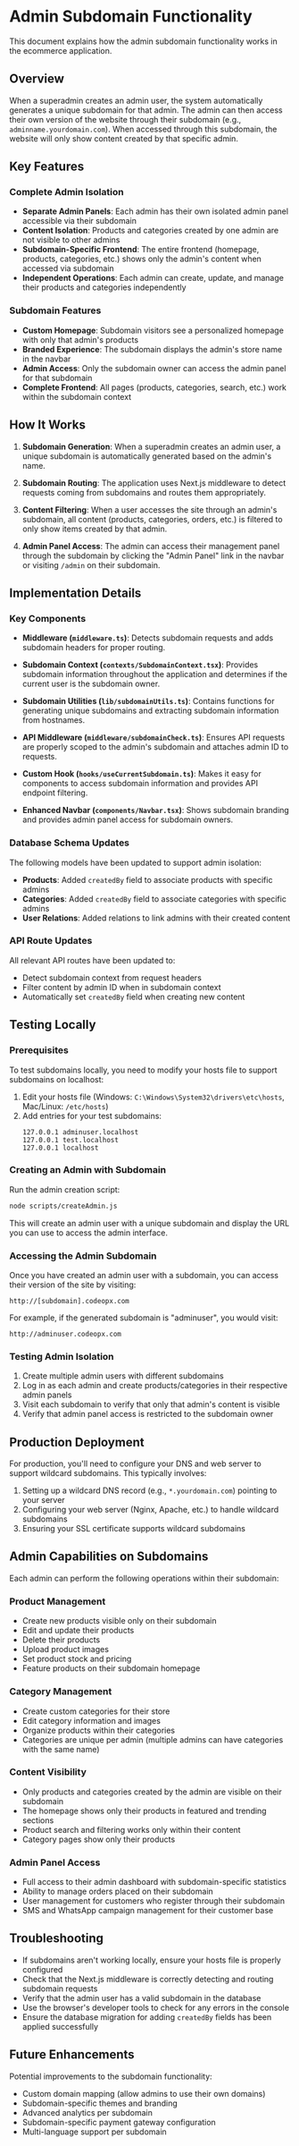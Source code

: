 # Admin Subdomain Functionality

This document explains how the admin subdomain functionality works in the ecommerce application.

## Overview

When a superadmin creates an admin user, the system automatically generates a unique subdomain for that admin. The admin can then access their own version of the website through their subdomain (e.g., `adminname.yourdomain.com`). When accessed through this subdomain, the website will only show content created by that specific admin.

## Key Features

### Complete Admin Isolation
- **Separate Admin Panels**: Each admin has their own isolated admin panel accessible via their subdomain
- **Content Isolation**: Products and categories created by one admin are not visible to other admins
- **Subdomain-Specific Frontend**: The entire frontend (homepage, products, categories, etc.) shows only the admin's content when accessed via subdomain
- **Independent Operations**: Each admin can create, update, and manage their products and categories independently

### Subdomain Features
- **Custom Homepage**: Subdomain visitors see a personalized homepage with only that admin's products
- **Branded Experience**: The subdomain displays the admin's store name in the navbar
- **Admin Access**: Only the subdomain owner can access the admin panel for that subdomain
- **Complete Frontend**: All pages (products, categories, search, etc.) work within the subdomain context

## How It Works

1. **Subdomain Generation**: When a superadmin creates an admin user, a unique subdomain is automatically generated based on the admin's name.

2. **Subdomain Routing**: The application uses Next.js middleware to detect requests coming from subdomains and routes them appropriately.

3. **Content Filtering**: When a user accesses the site through an admin's subdomain, all content (products, categories, orders, etc.) is filtered to only show items created by that admin.

4. **Admin Panel Access**: The admin can access their management panel through the subdomain by clicking the "Admin Panel" link in the navbar or visiting `/admin` on their subdomain.

## Implementation Details

### Key Components

- **Middleware (`middleware.ts`)**: Detects subdomain requests and adds subdomain headers for proper routing.

- **Subdomain Context (`contexts/SubdomainContext.tsx`)**: Provides subdomain information throughout the application and determines if the current user is the subdomain owner.

- **Subdomain Utilities (`lib/subdomainUtils.ts`)**: Contains functions for generating unique subdomains and extracting subdomain information from hostnames.

- **API Middleware (`middleware/subdomainCheck.ts`)**: Ensures API requests are properly scoped to the admin's subdomain and attaches admin ID to requests.

- **Custom Hook (`hooks/useCurrentSubdomain.ts`)**: Makes it easy for components to access subdomain information and provides API endpoint filtering.

- **Enhanced Navbar (`components/Navbar.tsx`)**: Shows subdomain branding and provides admin panel access for subdomain owners.

### Database Schema Updates

The following models have been updated to support admin isolation:

- **Products**: Added `createdBy` field to associate products with specific admins
- **Categories**: Added `createdBy` field to associate categories with specific admins
- **User Relations**: Added relations to link admins with their created content

### API Route Updates

All relevant API routes have been updated to:
- Detect subdomain context from request headers
- Filter content by admin ID when in subdomain context
- Automatically set `createdBy` field when creating new content

## Testing Locally

### Prerequisites

To test subdomains locally, you need to modify your hosts file to support subdomains on localhost:

1. Edit your hosts file (Windows: `C:\Windows\System32\drivers\etc\hosts`, Mac/Linux: `/etc/hosts`)
2. Add entries for your test subdomains:
   ```
   127.0.0.1 adminuser.localhost
   127.0.0.1 test.localhost
   127.0.0.1 localhost
   ```

### Creating an Admin with Subdomain

Run the admin creation script:

```bash
node scripts/createAdmin.js
```

This will create an admin user with a unique subdomain and display the URL you can use to access the admin interface.

### Accessing the Admin Subdomain

Once you have created an admin user with a subdomain, you can access their version of the site by visiting:

```
http://[subdomain].codeopx.com
```

For example, if the generated subdomain is "adminuser", you would visit:

```
http://adminuser.codeopx.com
```

### Testing Admin Isolation

1. Create multiple admin users with different subdomains
2. Log in as each admin and create products/categories in their respective admin panels
3. Visit each subdomain to verify that only that admin's content is visible
4. Verify that admin panel access is restricted to the subdomain owner

## Production Deployment

For production, you'll need to configure your DNS and web server to support wildcard subdomains. This typically involves:

1. Setting up a wildcard DNS record (e.g., `*.yourdomain.com`) pointing to your server
2. Configuring your web server (Nginx, Apache, etc.) to handle wildcard subdomains
3. Ensuring your SSL certificate supports wildcard subdomains

## Admin Capabilities on Subdomains

Each admin can perform the following operations within their subdomain:

### Product Management
- Create new products visible only on their subdomain
- Edit and update their products
- Delete their products
- Upload product images
- Set product stock and pricing
- Feature products on their subdomain homepage

### Category Management
- Create custom categories for their store
- Edit category information and images
- Organize products within their categories
- Categories are unique per admin (multiple admins can have categories with the same name)

### Content Visibility
- Only products and categories created by the admin are visible on their subdomain
- The homepage shows only their products in featured and trending sections
- Product search and filtering works only within their content
- Category pages show only their products

### Admin Panel Access
- Full access to their admin dashboard with subdomain-specific statistics
- Ability to manage orders placed on their subdomain
- User management for customers who register through their subdomain
- SMS and WhatsApp campaign management for their customer base

## Troubleshooting

- If subdomains aren't working locally, ensure your hosts file is properly configured
- Check that the Next.js middleware is correctly detecting and routing subdomain requests
- Verify that the admin user has a valid subdomain in the database
- Use the browser's developer tools to check for any errors in the console
- Ensure the database migration for adding `createdBy` fields has been applied successfully

## Future Enhancements

Potential improvements to the subdomain functionality:

- Custom domain mapping (allow admins to use their own domains)
- Subdomain-specific themes and branding
- Advanced analytics per subdomain
- Subdomain-specific payment gateway configuration
- Multi-language support per subdomain